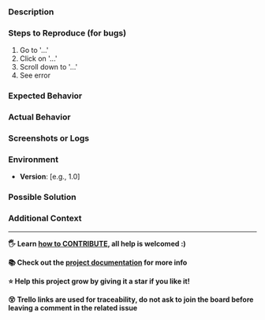 ### Description

<!-- Provide a clear and concise description of the issue or feature -->

### Steps to Reproduce (for bugs)

1. Go to '...'
2. Click on '...'
3. Scroll down to '...'
4. See error

### Expected Behavior

<!-- A clear and concise description of what you expected to happen -->

### Actual Behavior

<!-- A clear and concise description of what actually happens -->

### Screenshots or Logs

<!-- If applicable, add screenshots, logs, or any other details to help explain the problem -->

### Environment

- **Version**: [e.g., 1.0]

### Possible Solution

<!-- If you have any idea how to resolve the issue, let us know -->

### Additional Context

<!-- Add any other context about the issue here -->

---

**🖐️ Learn [how to CONTRIBUTE](https://antoniomrtz.github.io/SpotifyElectron/CONTRIBUTING), all help is welcomed :)**

**📚 Check out the [project documentation](https://antoniomrtz.github.io/SpotifyElectron/) for more info**

**⭐ Help this project grow by giving it a star if you like it!**

**😵 Trello links are used for traceability, do not ask to join the board before leaving a comment in the related issue**
